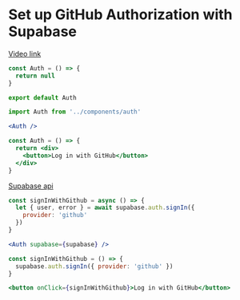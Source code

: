 # Set up GitHub Authorization with Supabase

[Video link](https://www.egghead.io/lessons/supabase-set-up-github-authorization-with-supabase?pl=supabase-84e58958)

<TimeStamp start="0:30" end="0:35">

```jsx
const Auth = () => {
  return null
}

export default Auth
```

</TimeStamp>


<TimeStamp start="0:40" end="0:45">

```jsx
import Auth from '../components/auth'

<Auth />
```

</TimeStamp>

<TimeStamp start="0:55" end="1:05">

```jsx
const Auth = () => {
  return <div>
    <button>Log in with GitHub</button>
  </div>
}
```

</TimeStamp>

<TimeStamp start="1:25" end="1:30">

[Supabase api](https://supabase.io/docs/guides/api)

</TimeStamp>

<TimeStamp start="2:20" end="2:30">

```jsx
const signInWithGithub = async () => {
  let { user, error } = await supabase.auth.signIn({
    provider: 'github'
  })
}
```
</TimeStamp>

<TimeStamp start="2:45" end="2:52">

```jsx
<Auth supabase={supabase} />
```

</TimeStamp>

<TimeStamp start="3:55" end="4:05">

```jsx
const signInWithGithub = () => {
  supabase.auth.signIn({ provider: 'github' })
}
```

</TimeStamp>

<TimeStamp start="4:14" end="4:20">

```jsx
<button onClick={signInWithGithub}>Log in with GitHub</button>
```

</TimeStamp>
